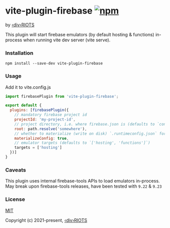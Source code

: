 
# vite-plugin-firebase [![npm](https://img.shields.io/npm/v/vite-plugin-firebase.svg)](https://www.npmjs.com/package/vite-plugin-firebase)
by [‹div›RIOTS](https://divRIOTS.com)

This plugin will start firebase emulators (by default hosting & functions) in-process when running vite dev server (vite serve).

### Installation

```
npm install --save-dev vite-plugin-firebase
```

### Usage

Add it to vite.config.js

```js
import firebasePlugin from 'vite-plugin-firebase';

export default {
  plugins: [firebasePlugin({
    // mandatory firebase project id
    projectId: 'my-project-id',
    // project directory, i.e. where firebase.json is (defaults to `config.root`)
    root: path.resolve('somewhere'),
    // whether to materialize (write on disk) `.runtimeconfig.json` for functions emulator (defaults to `false`)
    materializeConfig: true,
    // emulator targets (defaults to `['hosting', 'functions']`)
    targets = ['hosting']
  })]
}
```

### Caveats

This plugin uses internal firebase-tools APIs to load emulators in-process.
May break upon firebase-tools releases, have been tested with `9.22` & `9.23`

### License

[MIT](https://opensource.org/licenses/MIT)

Copyright (c) 2021-present, [‹div›RIOTS](https://divRIOTS.com)

